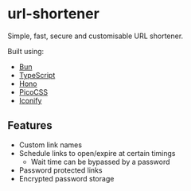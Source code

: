# url-shortener

Simple, fast, secure and customisable URL shortener.

Built using:

* [Bun](https://bun.sh)
* [TypeScript](https://typescriptlang.org)
* [Hono](https://hono.dev)
* [PicoCSS](https://picocss.com)
* [Iconify](https://iconify.design)

## Features

* Custom link names
* Schedule links to open/expire at certain timings
  * Wait time can be bypassed by a password
* Password protected links
* Encrypted password storage
